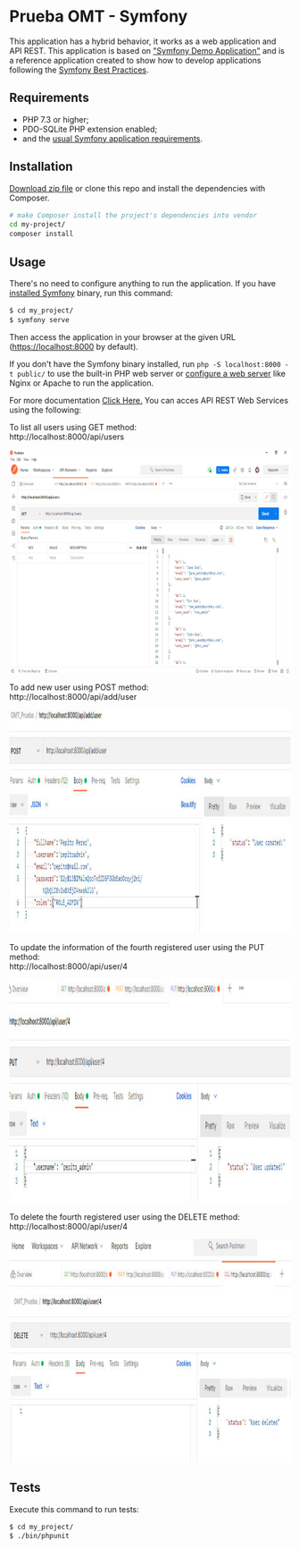 Prueba OMT - Symfony
========================

This application has a hybrid behavior, it works as a web application and API REST.
This application is based on ["Symfony Demo Application"][6] and is a reference 
application created to show how to develop applications following the [Symfony Best Practices][1].

Requirements
------------

  * PHP 7.3 or higher;
  * PDO-SQLite PHP extension enabled;
  * and the [usual Symfony application requirements][2].

Installation
------------

[Download zip file][5] or clone this repo and install 
the dependencies with Composer. 

```bash
# make Composer install the project's dependencies into vendor
cd my-project/
composer install
```

Usage
-----

There's no need to configure anything to run the application. If you have
[installed Symfony][4] binary, run this command:

```bash
$ cd my_project/
$ symfony serve
```

Then access the application in your browser at the given URL (<https://localhost:8000> by default).

If you don't have the Symfony binary installed, run `php -S localhost:8000 -t public/`
to use the built-in PHP web server or [configure a web server][3] like Nginx or
Apache to run the application.

For more documentation [Click Here.][7]
You can acces API REST Web Services using the following:

To list all users using GET method: <br/>
http://localhost:8000/api/users <br/>

<p align="center">
<a href="javascript:;"><img src="https://raw.githubusercontent.com/dr0man/PruebaOMT/main/public/img/WSAllUsers.jpg" alt="list all users" width="800px" height="400" /></a>
</p>

To add new user using POST method: <br/>
http://localhost:8000/api/add/user

<p align="center">
<a href="javascript:;"><img src="https://raw.githubusercontent.com/dr0man/PruebaOMT/main/public/img/WSAddUser.jpg" alt="Add new user" width="800px" height="400" /></a>
</p>

To update the information of the fourth registered user using the PUT method: <br/>
http://localhost:8000/api/user/4

<p align="center">
<a href="javascript:;"><img src="https://raw.githubusercontent.com/dr0man/PruebaOMT/main/public/img/WSUpdateUser.jpg" alt="Update user" width="800px" height="400" /></a>
</p>

To delete the fourth registered user using the DELETE method: <br/>
http://localhost:8000/api/user/4

<p align="center">
<a href="javascript:;"><img src="https://raw.githubusercontent.com/dr0man/PruebaOMT/main/public/img/WSDeleteUser.jpg" alt="delete" width="800px" height="400" /></a>
</p>

Tests
-----

Execute this command to run tests:

```bash
$ cd my_project/
$ ./bin/phpunit
```

[1]: https://symfony.com/doc/current/best_practices.html
[2]: https://symfony.com/doc/current/reference/requirements.html
[3]: https://symfony.com/doc/current/cookbook/configuration/web_server_configuration.html
[4]: https://symfony.com/download
[5]: https://github.com/dr0man/PruebaOMT/archive/refs/heads/main.zip
[6]: https://github.com/symfony/demo
[7]: https://github.com/dr0man/PruebaOMT/blob/main/public/uploads/Documentacion.pdf
